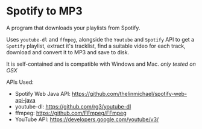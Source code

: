# Spotify to MP3
A program that downloads your playlists from Spotify.

Uses `youtube-dl` and `ffmpeg`, alongside the `Youtube` and `Spotify` API to get a `Spotify` playlist, extract it's tracklist, find a suitable video for each track, download and convert it to MP3 and save to disk.

It is self-contained and is compatible with Windows and Mac. *only tested on OSX*


APIs Used:
- Spotify Web Java API: https://github.com/thelinmichael/spotify-web-api-java
- youtube-dl: https://github.com/rg3/youtube-dl
- ffmpeg: https://github.com/FFmpeg/FFmpeg
- YouTube API: https://developers.google.com/youtube/v3/
